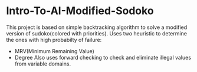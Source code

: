 # Intro-To-AI-Modified-Sodoko

This project is based on simple backtracking algorithm to solve
a modified version of sudoko(colored with priorities).
Uses two heuristic to determine the ones with high probabilty of
failure:
* MRV(Minimum Remaining Value)
* Degree
Also uses forward checking to check and eliminate illegal values
from variable domains.